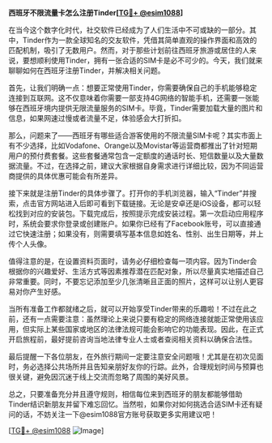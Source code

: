 **西班牙不限流量卡怎么注册Tinder[[TG💪+ @esim1088](https://t.me/s/esim1088)]**

在当今这个数字化时代，社交软件已经成为了人们生活中不可或缺的一部分。其中，Tinder作为一款全球知名的交友软件，凭借其简单直观的操作界面和高效的匹配机制，吸引了无数用户。然而，对于那些计划前往西班牙旅游或居住的人来说，要想顺利使用Tinder，拥有一张合适的SIM卡是必不可少的。今天，我们就来聊聊如何在西班牙注册Tinder，并解决相关问题。

首先，让我们明确一点：想要正常使用Tinder，你需要确保自己的手机能够稳定连接到互联网。这不仅意味着你需要一部支持4G网络的智能手机，还需要一张能够在西班牙境内提供无限流量服务的SIM卡。毕竟，Tinder需要加载大量的图片和信息，如果网速过慢或者流量不足，体验感会大打折扣。

那么，问题来了——西班牙有哪些适合游客使用的不限流量SIM卡呢？其实市面上有不少选择，比如Vodafone、Orange以及Movistar等运营商都推出了针对短期用户的预付费套餐。这些套餐通常包含一定额度的通话时长、短信数量以及大量数据流量。不过，在选择之前，建议大家根据自身需求进行详细比较，因为不同运营商提供的具体优惠可能会有所差异。

接下来就是注册Tinder的具体步骤了。打开你的手机浏览器，输入“Tinder”并搜索，点击官方网站进入后即可看到下载链接。无论是安卓还是iOS设备，都可以轻松找到对应的安装包。下载完成后，按照提示完成安装过程。第一次启动应用程序时，系统会要求你登录或创建账户。如果你已经有了Facebook账号，可以直接通过它快速注册；如果没有，则需要填写基本信息如姓名、性别、出生日期等，并上传个人头像。

值得注意的是，在设置资料页面时，请务必仔细检查每一项内容。因为Tinder会根据你的兴趣爱好、生活方式等因素推荐潜在匹配对象，所以尽量真实地描述自己非常重要。同时，不要忘记添加至少几张清晰且正面的照片，这样可以让别人更容易对你产生好感。

当所有准备工作都就绪之后，就可以开始享受Tinder带来的乐趣啦！不过在此之前，还有一点需要注意：虽然理论上来说只要有稳定的网络连接就能正常使用该应用，但实际上某些国家或地区的法律法规可能会影响它的功能表现。因此，在正式开启旅程前，最好提前咨询当地法律专业人士或者查阅相关资料以确保合法性。

最后提醒一下各位朋友，在外旅行期间一定要注意安全问题哦！尤其是在初次见面时，务必选择公共场所并且告知亲朋好友你的行踪。此外，合理规划时间与预算也很关键，避免因沉迷于线上交流而忽略了周围的美好风景。

总之，只要准备充分并且遵守规则，相信每位来到西班牙的朋友都能够借助Tinder结识新朋友并留下难忘回忆。当然啦，如果你对如何挑选合适SIM卡还有疑问的话，不妨关注一下@esim1088官方账号获取更多实用建议吧！

[[TG💪+ @esim1088](https://t.me/s/esim1088) ![Image](https://i.postimg.cc/4NQfJmqS/Snipaste-2025-05-13-00-14-12.png)]